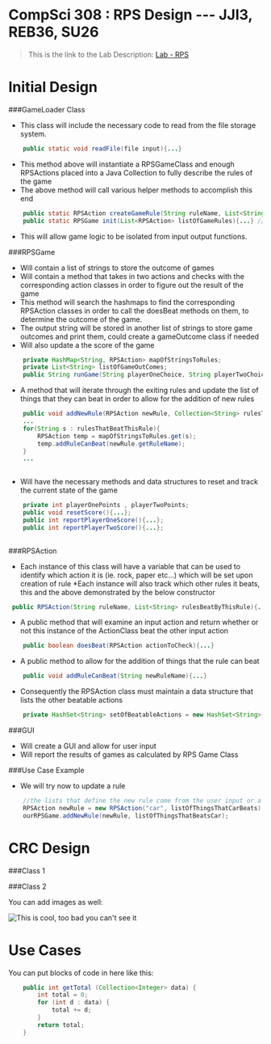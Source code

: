 CompSci 308 : RPS Design --- JJI3, REB36, SU26
===================

> This is the link to the Lab Description: 
[Lab - RPS](http://www.cs.duke.edu/courses/compsci308/spring16/classwork/02_design_rps/index.php)

Initial Design
=======

###GameLoader Class

* This class will include the necessary code to read from the file storage system.
```java
	public static void readFile(file input){...}
```
* This method above will instantiate a RPSGameClass and enough RPSActions placed into a Java Collection to fully describe the rules of the game
* The above method will call various helper methods to accomplish this end
```java
	public static RPSAction createGameRule(String ruleName, List<String> rulesBeatByThisRule){...}
	public static RPSGame init(List<RPSAction> listOfGameRules){...} //this method from RPSGame
```

* This will allow game logic to be isolated from input output functions.






###RPSGame
* Will contain a list of strings to store the outcome of games
* Will contain a method that takes in two actions and checks with the corresponding action classes in order to figure out the result of the game
* This method will search the hashmaps to find the corresponding RPSAction classes in order to call the doesBeat methods on them, to determine the outcome of the game.
* The output string will be stored in another list of strings to store game outcomes and print them, could create a gameOutcome class if needed
* Will also update a the score of the game
```java
	private HashMap<String, RPSAction> mapOfStringsToRules;
	private List<String> listOfGameOutComes;
	public String runGame(String playerOneChoice, String playerTwoChoice){...}

```

* A method that will iterate through the exiting rules and update the list of things that they can beat in order to allow for the addition of new rules
```java
	public void addNewRule(RPSAction newRule, Collection<String> rulesThatBeatThisRule){
	...
	for(String s : rulesThatBeatThisRule){
		RPSAction temp = mapOfStringsToRules.get(s);
		temp.addRuleCanBeat(newRule.getRuleName);
	}
	...
	
```
* Will have the necessary methods and data structures to reset and track the current state of the game
```java
	private int playerOnePoints , playerTwoPoints;
	public void resetScore(){...};
	public int reportPlayerOneScore(){...};
	public int reportPlayerTwoScore(){...};
	
```

###RPSAction
* Each instance of this class will have a variable that can be used to identify which action it is (ie. rock, paper etc...) which will be set upon creation of rule
*Each instance will also track which other rules it beats, this and the above demonstrated by the below constructor
```java
 public RPSAction(String ruleName, List<String> rulesBeatByThisRule){...}
```
* A public method that will examine an input action and return whether or not this instance of the ActionClass beat the other input action
```java
	public boolean doesBeat(RPSAction actionToCheck){...}
```
* A public method to allow for the addition of things that the rule can beat

```java
	public void addRuleCanBeat(String newRuleName){...}
```
* Consequently the RPSAction class must maintain a data structure that lists the other beatable actions
```java
	private HashSet<String> setOfBeatableActions = new HashSet<String>();
```
###GUI
* Will create a GUI and allow for user input
* Will report the results of games as calculated by RPS Game Class

###Use Case Example
* We will try now to update a rule
```java
	//the lists that define the new rule come from the user input or a file
	RPSAction newRule = new RPSAction("car", listOfThingsThatCarBeats);
	ourRPSGame.addNewRule(newRule, listOfThingsThatBeatsCar);
```

CRC Design
=======

###Class 1


###Class 2

You can add images as well:

![This is cool, too bad you can't see it](crc-example.png "Our CRC cards")


Use Cases
=======

You can put blocks of code in here like this:
```java
    public int getTotal (Collection<Integer> data) {
        int total = 0;
        for (int d : data) {
            total += d;
        }
        return total;
    }
```


